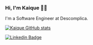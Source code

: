 ### Hi, I'm Kaique 👨‍💻

I'm a Software Engineer at Descomplica.


[![Kaique GitHub stats](https://github-readme-stats.vercel.app/api?username=kaiqueCovo&show_icons=true&include_all_commits=true&count_private=true&theme=dracula)](https://github.com/anuraghazra/github-readme-stats)


[![Linkedin Badge](https://img.shields.io/badge/-LinkedIn-0A66C2?style=flat-square&logo=Linkedin&logoColor=white&link=https://br.linkedin.com/in/kaique-covo-a46331147/)](https://br.linkedin.com/in/kaique-covo-a46331147)
